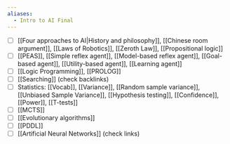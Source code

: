 ```yaml
---
aliases:
  - Intro to AI Final
---
```

- [ ] [[Four approaches to AI|History and philosophy]], [[Chinese room argument]], [[Laws of Robotics]], [[Zeroth Law]], [[Propositional logic]]
- [ ] [[PEAS]], [[Simple reflex agent]], [[Model-based reflex agent]], [[Goal-based agent]], [[Utility-based agent]], [[Learning agent]]
- [ ] [[Logic Programming]], [[PROLOG]]
- [ ] [[Searching]] (check backlinks)
- [ ] Statistics: [[Vocab]], [[Variance]], [[Random sample variance]], [[Unbiased Sample Variance]], [[Hypothesis testing]], [[Confidence]], [[Power]], [[T-tests]]
- [ ] [[MCTS]]
- [ ] [[Evolutionary algorithms]]
- [ ] [[PDDL]]
- [ ] [[Artificial Neural Networks]] (check links)